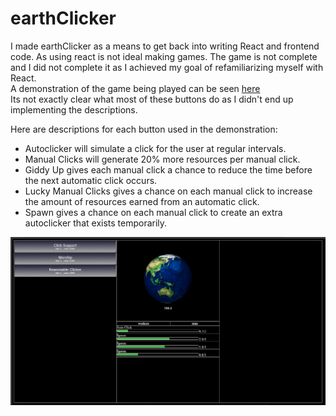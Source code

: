 # earthClicker

I made earthClicker as a means to get back into writing React and frontend code. As using react is not ideal making games. The game is not complete and I did not complete it as I achieved my goal of refamiliarizing myself with React.  
A demonstration of the game being played can be seen [here](https://streamable.com/jdff57)  
Its not exactly clear what most of these buttons do as I didn't end up implementing the descriptions.  
  
Here are descriptions for each button used in the demonstration:
* Autoclicker will simulate a click for the user at regular intervals.  
* Manual Clicks will generate 20% more resources per manual click.  
* Giddy Up gives each manual click a chance to reduce the time before the next automatic click occurs.  
* Lucky Manual Clicks gives a chance on each manual click to increase the amount of resources earned from an automatic click.  
* Spawn gives a chance on each manual click to create an extra autoclicker that exists temporarily.  
  
  
![alt text](https://github.com/NickMakeThing/earthClicker/blob/main/preview.png)
